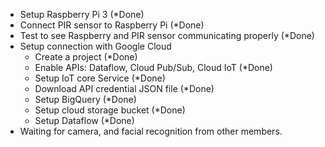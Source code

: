 - Setup Raspberry Pi 3 (*Done)
- Connect PIR sensor to Raspberry Pi (*Done)
- Test to see Raspberry and PIR sensor communicating properly (*Done)
- Setup connection with Google Cloud
  + Create a project (*Done)
  + Enable APIs: Dataflow, Cloud Pub/Sub, Cloud IoT (*Done)
  + Setup IoT core Service (*Done)
  + Download API credential JSON file (*Done)
  + Setup BigQuery (*Done)
  + Setup cloud storage bucket (*Done)
  + Setup Dataflow (*Done)
- Waiting for camera, and facial recognition from other members.

